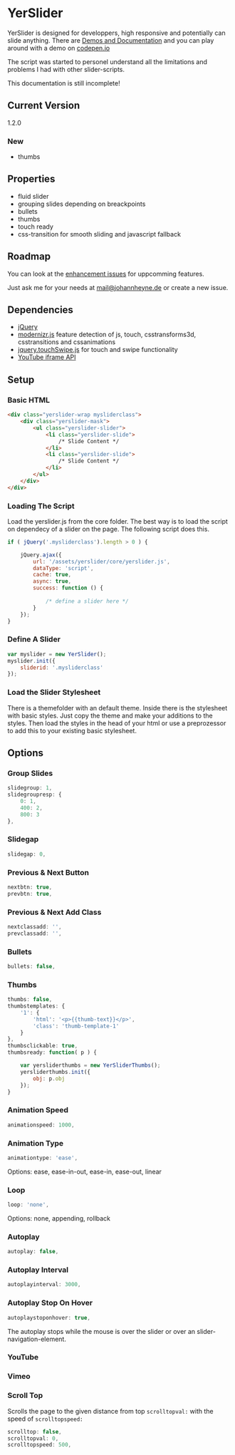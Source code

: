 YerSlider
==========================================

YerSlider is designed for developpers, high responsive and potentially can slide anything.
There are [Demos and Documentation](http://demo.johannheyne.de/yerslider/demo/) and you can play around with a demo on [codepen.io](http://codepen.io/johannheyne/pen/sekGb)

The script was started to personel understand all the limitations and problems I had with other slider-scripts.

This documentation is still incomplete!



Current Version
------------------------------------------

1.2.0

### New ##################################

* thumbs



Properties
------------------------------------------

* fluid slider
* grouping slides depending on breackpoints
* bullets
* thumbs
* touch ready
* css-transition for smooth sliding and javascript fallback



Roadmap
------------------------------------------

You can look at the [enhancement issues](https://github.com/johannheyne/yerslider/issues?labels=enhancement&milestone=&page=1&state=open) for uppcomming features.

Just ask me for your needs at mail@johannheyne.de or create a new issue.



Dependencies
------------------------------------------


* [jQuery](http://jquery.com/)
* [modernizr.js](http://modernizr.com/)
feature detection of js, touch, csstransforms3d, csstransitions and cssanimations
* [jquery.touchSwipe.js](https://github.com/mattbryson/TouchSwipe-Jquery-Plugin)
for touch and swipe functionality
* [YouTube iframe API](https://www.youtube.com/iframe_api)



Setup
------------------------------------------

### Basic HTML ##########################

```html
<div class="yerslider-wrap mysliderclass">
    <div class="yerslider-mask">
        <ul class="yerslider-slider">
            <li class="yerslider-slide">
                /* Slide Content */
            </li>
            <li class="yerslider-slide">
                /* Slide Content */
            </li>
        </ul>
    </div>
</div>
```



### Loading The Script ###################

Load the yerslider.js from the core folder. The best way is to load the script on dependecy of a slider on the page. The following script does this.

```javascript
if ( jQuery('.mysliderclass').length > 0 ) {

    jQuery.ajax({
        url: '/assets/yerslider/core/yerslider.js',
        dataType: 'script',
        cache: true,
        async: true,
        success: function () {
            
            /* define a slider here */
        }
    });
}
```



### Define A Slider ######################

```javascript
var myslider = new YerSlider();
myslider.init({
    sliderid: '.mysliderclass'
});
```



### Load the Slider Stylesheet ###########

There is a themefolder with an default theme. Inside there is the stylesheet with basic styles. Just copy the theme and make your additions to the styles. Then load the styles in the head of your html or use a preprozessor to add this to your existing basic stylesheet.



Options
-----------------------------------------


### Group Slides #########################

```javascript
slidegroup: 1,
slidegroupresp: {
    0: 1,
    400: 2,
    800: 3
},
```



### Slidegap #############################

```javascript
slidegap: 0,
```



### Previous & Next Button ###############

```javascript
nextbtn: true,
prevbtn: true,
```



### Previous & Next Add Class ############

```javascript
nextclassadd: '',
prevclassadd: '',
```



### Bullets

```javascript
bullets: false,
```



### Thumbs ###############################

```javascript
thumbs: false,
thumbstemplates: {
	'1': {
		'html': '<p>{{thumb-text}}</p>',
		'class': 'thumb-template-1'
	}
},
thumbsclickable: true,
thumbsready: function( p ) {

	var yersliderthumbs = new YerSliderThumbs();
	yersliderthumbs.init({
		obj: p.obj
	});
}
```



### Animation Speed ######################

```javascript
animationspeed: 1000,
```



### Animation Type #######################

```javascript
animationtype: 'ease',
```

Options: ease, ease-in-out, ease-in, ease-out, linear



### Loop #################################

```javascript
loop: 'none',
```

Options: none, appending, rollback



### Autoplay ############################## 

```javascript
autoplay: false,
```



### Autoplay Interval #####################

```javascript
autoplayinterval: 3000,
```



### Autoplay Stop On Hover ################

```javascript
autoplaystoponhover: true,
```

The autoplay stops while the mouse is over the slider or over an slider-navigation-element.



### YouTube ###############################



### Vimeo #################################



### Scroll Top

Scrolls the page to the given distance from top <code>scrolltopval:</code> with the speed of <code>scrolltopspeed:</code>

```javascript
scrolltop: false,
scrolltopval: 0,
scrolltopspeed: 500,
```